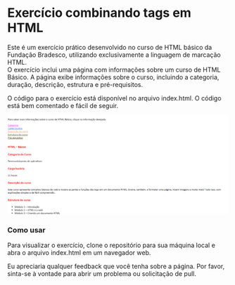 # Exercício combinando tags em HTML
Este é um exercício prático desenvolvido no curso de HTML básico da Fundação Bradesco, utilizando exclusivamente a linguagem de marcação HTML.<br>
O exercício inclui uma página com informações sobre um curso de HTML Básico.
A página exibe informações sobre o curso, incluindo a categoria, duração, descrição, estrutura e pré-requisitos.


O código para o exercício está disponível no arquivo index.html. O código está bem comentado e fácil de seguir.

<img src="./combinando-tags.gif" alt="gif da tela do projeto">

<h3>Como usar</h3>
Para visualizar o exercício, clone o repositório para sua máquina local e abra o arquivo index.html em um navegador web.

Eu apreciaria qualquer feedback que você tenha sobre a página. Por favor, sinta-se à vontade para abrir um problema ou solicitação de pull.

